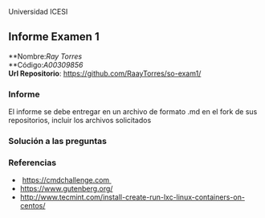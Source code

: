 Universidad ICESI
## Informe Examen 1
**Nombre:*Ray Torres*  
**Código:*A00309856*  
**Url Repositorio**: https://github.com/RaayTorres/so-exam1/

### Informe
El informe se debe entregar en un archivo de formato .md en el fork de sus
repositorios, incluir los archivos solicitados

### Solución a las preguntas

### Referencias
-  https://cmdchallenge.com 
- https://www.gutenberg.org/
- http://www.tecmint.com/install-create-run-lxc-linux-containers-on-centos/
